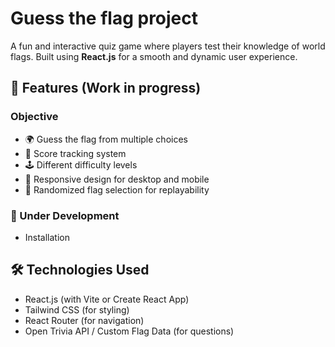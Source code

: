 # Guess the flag project
A fun and interactive quiz game where players test their knowledge of world flags. Built using **React.js** for a smooth and dynamic user experience.

## 🚀 Features (Work in progress)

### Objective 
- 🌍 Guess the flag from multiple choices
- 🎯 Score tracking system
- 🕹️ Different difficulty levels
- 🎨 Responsive design for desktop and mobile
- 🔄 Randomized flag selection for replayability

### 🚧 Under Development
- Installation 
  
## 🛠️ Technologies Used
- React.js (with Vite or Create React App)
- Tailwind CSS (for styling)
- React Router (for navigation)
- Open Trivia API / Custom Flag Data (for questions)


